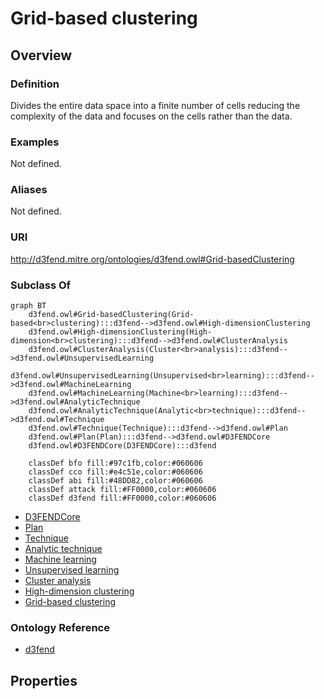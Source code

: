 # Grid-based clustering

## Overview

### Definition
Divides the entire data space into a finite number of cells reducing the complexity of the data and focuses on the cells rather than the data.

### Examples
Not defined.

### Aliases
Not defined.

### URI
http://d3fend.mitre.org/ontologies/d3fend.owl#Grid-basedClustering

### Subclass Of
```mermaid
graph BT
    d3fend.owl#Grid-basedClustering(Grid-based<br>clustering):::d3fend-->d3fend.owl#High-dimensionClustering
    d3fend.owl#High-dimensionClustering(High-dimension<br>clustering):::d3fend-->d3fend.owl#ClusterAnalysis
    d3fend.owl#ClusterAnalysis(Cluster<br>analysis):::d3fend-->d3fend.owl#UnsupervisedLearning
    d3fend.owl#UnsupervisedLearning(Unsupervised<br>learning):::d3fend-->d3fend.owl#MachineLearning
    d3fend.owl#MachineLearning(Machine<br>learning):::d3fend-->d3fend.owl#AnalyticTechnique
    d3fend.owl#AnalyticTechnique(Analytic<br>technique):::d3fend-->d3fend.owl#Technique
    d3fend.owl#Technique(Technique):::d3fend-->d3fend.owl#Plan
    d3fend.owl#Plan(Plan):::d3fend-->d3fend.owl#D3FENDCore
    d3fend.owl#D3FENDCore(D3FENDCore):::d3fend
    
    classDef bfo fill:#97c1fb,color:#060606
    classDef cco fill:#e4c51e,color:#060606
    classDef abi fill:#48DD82,color:#060606
    classDef attack fill:#FF0000,color:#060606
    classDef d3fend fill:#FF0000,color:#060606
```

- [D3FENDCore](/docs/ontology/reference/model/D3FENDCore/D3FENDCore.md)
- [Plan](/docs/ontology/reference/model/D3FENDCore/Plan/Plan.md)
- [Technique](/docs/ontology/reference/model/D3FENDCore/Plan/Technique/Technique.md)
- [Analytic technique](/docs/ontology/reference/model/D3FENDCore/Plan/Technique/Analytic%20technique/Analytic%20technique.md)
- [Machine learning](/docs/ontology/reference/model/D3FENDCore/Plan/Technique/Analytic%20technique/Machine%20learning/Machine%20learning.md)
- [Unsupervised learning](/docs/ontology/reference/model/D3FENDCore/Plan/Technique/Analytic%20technique/Machine%20learning/Unsupervised%20learning/Unsupervised%20learning.md)
- [Cluster analysis](/docs/ontology/reference/model/D3FENDCore/Plan/Technique/Analytic%20technique/Machine%20learning/Unsupervised%20learning/Cluster%20analysis/Cluster%20analysis.md)
- [High-dimension clustering](/docs/ontology/reference/model/D3FENDCore/Plan/Technique/Analytic%20technique/Machine%20learning/Unsupervised%20learning/Cluster%20analysis/High-dimension%20clustering/High-dimension%20clustering.md)
- [Grid-based clustering](/docs/ontology/reference/model/D3FENDCore/Plan/Technique/Analytic%20technique/Machine%20learning/Unsupervised%20learning/Cluster%20analysis/High-dimension%20clustering/Grid-based%20clustering/Grid-based%20clustering.md)


### Ontology Reference
- [d3fend](http://d3fend.mitre.org/ontologies/d3fend.owl#)

## Properties
